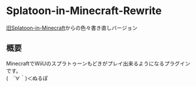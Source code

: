 # Splatoon-in-Minecraft-Rewrite  

[旧Splatoon-in-Minecraft](https://github.com/kotmw0701/Splatoon-in-Minecraft)からの色々書き直しバージョン

## 概要

MinecraftでWiiUのスプラトゥーンもどきがプレイ出来るようになるプラグインです。  
(　´∀｀)＜ぬるぽ
